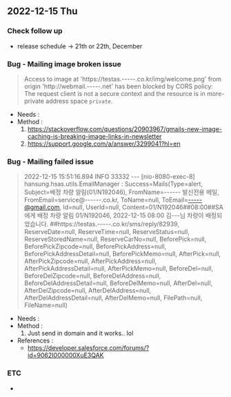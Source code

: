 ## 2022-12-15 Thu

### Check follow up
+ release schedule -> 21th or 22th, December

### Bug - Mailing image broken issue
> Access to image at 'https://testas.-----.co.kr/img/welcome.png' from origin 'http://webmail.-----.net' has been blocked by CORS policy: The request client is not a secure context and the resource is in more-private address space `private`.
+ Needs : 
+ Method :
  1. https://stackoverflow.com/questions/20903967/gmails-new-image-caching-is-breaking-image-links-in-newsletter
  2. https://support.google.com/a/answer/3299041?hl=en


### Bug - Mailing failed issue
> 2022-12-15 15:51:16.894  INFO 33332 --- [nio-8080-exec-8] hansung.hsas.utils.EmailManager          : Success=Mails(Type=alert, Subject=배정 차량 알림(01/N192046), FromName=------ 발신전용 메일, FromEmail=service@------.co.kr, ToName=null, ToEmail=-----@gmail.com, Id=null, UserId=null, Content=01/N192046##08:00##SA에게 배정 차량 알림 01/N192046, 2022-12-15 08:00 김---님 차량이 배정되었습니다. ##https://testas.-----.co.kr/sms/reply/82939, ReserveDate=null, ReserveTime=null, ReserveStatus=null, ReserveStoredName=null, ReserveCarNo=null, BeforePick=null, BeforePickZipcode=null, BeforePickAddress=null, BeforePickAddressDetail=null, BeforePickMemo=null, AfterPick=null, AfterPickZipcode=null, AfterPickAddress=null, AfterPickAddressDetail=null, AfterPickMemo=null, BeforeDel=null, BeforeDelZipcode=null, BeforeDelAddress=null, BeforeDelAddressDetail=null, BeforeDelMemo=null, AfterDel=null, AfterDelZipcode=null, AfterDelAddress=null, AfterDelAddressDetail=null, AfterDelMemo=null, FilePath=null, FileName=null)
+ Needs :
+ Method :
  1. Just send in domain and it works.. lol
+ References :
  + https://developer.salesforce.com/forums/?id=9062I000000XuE3QAK

### ETC
+ 